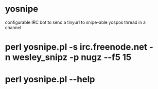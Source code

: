yosnipe
=======

configurable IRC bot to send a tinyurl to snipe-able yospos thread in a channel

# perl yosnipe.pl -s irc.freenode.net -n wesley_snipz -p nugz --f5 15
# perl yosnipe.pl --help


